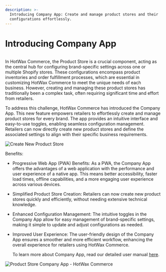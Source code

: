 ```yaml
---
description: >-
  Introducing Company App: Create and manage product stores and their
  configurations effortlessly.
---
```


# Introducing Company App

<figure><img src="https://www.hotwax.co/hubfs/company%20app.png" alt=""><figcaption></figcaption></figure>

In HotWax Commerce, the Product Store is a crucial component, acting as the central hub for configuring brand-specific settings across one or multiple Shopify stores. These configurations encompass product inventories and order fulfillment processes, which are essential in customizing HotWax Commerce to meet the unique needs of each business. However, creating and managing these product stores has traditionally been a complex task, often requiring significant time and effort from retailers.

To address this challenge, HotWax Commerce has introduced the Company App. This new feature empowers retailers to effortlessly create and manage product stores for every brand. The app provides an intuitive interface and easy-to-use toggles, enabling seamless configuration management. Retailers can now directly create new product stores and define the associated settings to align with their specific business requirements.

![Create New Product Store](https://www.hotwax.co/hs-fs/hubfs/PRODUCT%20STORE%20COMPANY%20img1.png?width=629\&height=329\&name=PRODUCT%20STORE%20COMPANY%20img1.png)

Benefits:

* Progressive Web App (PWA) Benefits: As a PWA, the Company App offers the advantages of a web application with the performance and user experience of a native app. This means better accessibility, faster load times, offline capabilities, and a more engaging user experience across various devices.
* Simplified Product Store Creation: Retailers can now create new product stores quickly and efficiently, without needing extensive technical knowledge.
* Enhanced Configuration Management: The intuitive toggles in the Company App allow for easy management of brand-specific settings, making it simple to update and adjust configurations as needed.
*   Improved User Experience: The user-friendly design of the Company App ensures a smoother and more efficient workflow, enhancing the overall experience for retailers using HotWax Commerce.

    To learn more about Company App, read our detailed user manual [here](https://docs.hotwax.co/documents/v/system-admins/administration/company).



![Product Store Company App - HotWax Commerce](https://www.hotwax.co/hs-fs/hubfs/PRODUCT%20STORE%20COMPANY%20img2.png?width=2320\&height=1214\&name=PRODUCT%20STORE%20COMPANY%20img2.png)
